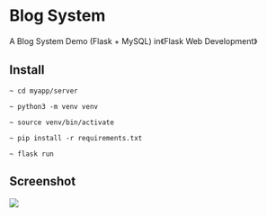 Blog System
=====

A Blog System Demo (Flask + MySQL) in《Flask Web Development》

## Install

```
~ cd myapp/server

~ python3 -m venv venv

~ source venv/bin/activate

~ pip install -r requirements.txt

~ flask run
```

## Screenshot

![](https://github.com/ixiaopan/playground/raw/master/screenshots/blog-capture.png)
